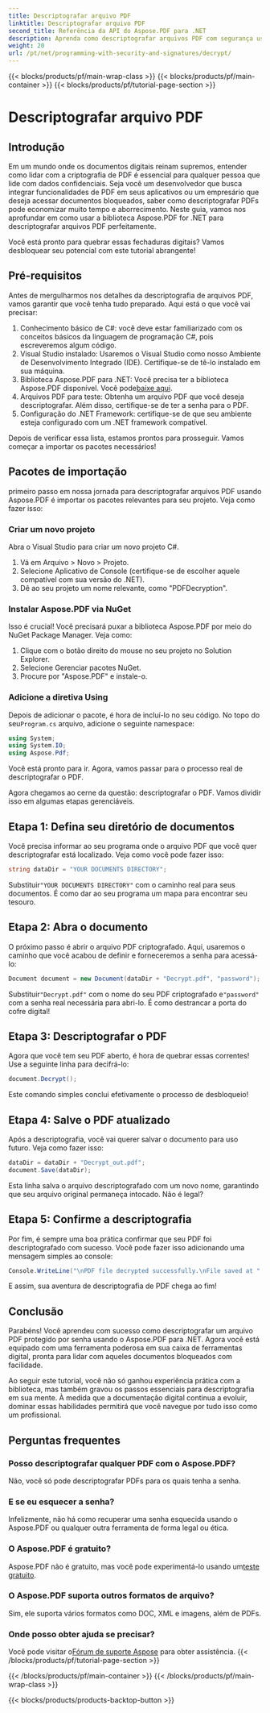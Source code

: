 ```yaml
---
title: Descriptografar arquivo PDF
linktitle: Descriptografar arquivo PDF
second_title: Referência da API do Aspose.PDF para .NET
description: Aprenda como descriptografar arquivos PDF com segurança usando o Aspose.PDF para .NET. Obtenha orientação passo a passo para aprimorar suas habilidades de gerenciamento de documentos.
weight: 20
url: /pt/net/programming-with-security-and-signatures/decrypt/
---
```


{{< blocks/products/pf/main-wrap-class >}}
{{< blocks/products/pf/main-container >}}
{{< blocks/products/pf/tutorial-page-section >}}

# Descriptografar arquivo PDF

## Introdução

Em um mundo onde os documentos digitais reinam supremos, entender como lidar com a criptografia de PDF é essencial para qualquer pessoa que lide com dados confidenciais. Seja você um desenvolvedor que busca integrar funcionalidades de PDF em seus aplicativos ou um empresário que deseja acessar documentos bloqueados, saber como descriptografar PDFs pode economizar muito tempo e aborrecimento. Neste guia, vamos nos aprofundar em como usar a biblioteca Aspose.PDF for .NET para descriptografar arquivos PDF perfeitamente. 

Você está pronto para quebrar essas fechaduras digitais? Vamos desbloquear seu potencial com este tutorial abrangente!

## Pré-requisitos

Antes de mergulharmos nos detalhes da descriptografia de arquivos PDF, vamos garantir que você tenha tudo preparado. Aqui está o que você vai precisar:

1. Conhecimento básico de C#: você deve estar familiarizado com os conceitos básicos da linguagem de programação C#, pois escreveremos algum código.
2. Visual Studio instalado: Usaremos o Visual Studio como nosso Ambiente de Desenvolvimento Integrado (IDE). Certifique-se de tê-lo instalado em sua máquina.
3.  Biblioteca Aspose.PDF para .NET: Você precisa ter a biblioteca Aspose.PDF disponível. Você pode[baixe aqui](https://releases.aspose.com/pdf/net/).
4. Arquivos PDF para teste: Obtenha um arquivo PDF que você deseja descriptografar. Além disso, certifique-se de ter a senha para o PDF. 
5. Configuração do .NET Framework: certifique-se de que seu ambiente esteja configurado com um .NET framework compatível.

Depois de verificar essa lista, estamos prontos para prosseguir. Vamos começar a importar os pacotes necessários!

## Pacotes de importação

primeiro passo em nossa jornada para descriptografar arquivos PDF usando Aspose.PDF é importar os pacotes relevantes para seu projeto. Veja como fazer isso:

### Criar um novo projeto

Abra o Visual Studio para criar um novo projeto C#.

1. Vá em Arquivo > Novo > Projeto.
2. Selecione Aplicativo de Console (certifique-se de escolher aquele compatível com sua versão do .NET).
3. Dê ao seu projeto um nome relevante, como "PDFDecryption".

### Instalar Aspose.PDF via NuGet

Isso é crucial! Você precisará puxar a biblioteca Aspose.PDF por meio do NuGet Package Manager. Veja como:

1. Clique com o botão direito do mouse no seu projeto no Solution Explorer.
2. Selecione Gerenciar pacotes NuGet.
3. Procure por "Aspose.PDF" e instale-o.

### Adicione a diretiva Using

 Depois de adicionar o pacote, é hora de incluí-lo no seu código. No topo do seu`Program.cs` arquivo, adicione o seguinte namespace:

```csharp
using System;
using System.IO;
using Aspose.Pdf;
```

Você está pronto para ir. Agora, vamos passar para o processo real de descriptografar o PDF.

Agora chegamos ao cerne da questão: descriptografar o PDF. Vamos dividir isso em algumas etapas gerenciáveis.

## Etapa 1: Defina seu diretório de documentos

Você precisa informar ao seu programa onde o arquivo PDF que você quer descriptografar está localizado. Veja como você pode fazer isso:

```csharp
string dataDir = "YOUR DOCUMENTS DIRECTORY";
```

 Substituir`"YOUR DOCUMENTS DIRECTORY"` com o caminho real para seus documentos. É como dar ao seu programa um mapa para encontrar seu tesouro.

## Etapa 2: Abra o documento

O próximo passo é abrir o arquivo PDF criptografado. Aqui, usaremos o caminho que você acabou de definir e forneceremos a senha para acessá-lo:

```csharp
Document document = new Document(dataDir + "Decrypt.pdf", "password");
```

 Substituir`"Decrypt.pdf"` com o nome do seu PDF criptografado e`"password"` com a senha real necessária para abri-lo. É como destrancar a porta do cofre digital!

## Etapa 3: Descriptografar o PDF

Agora que você tem seu PDF aberto, é hora de quebrar essas correntes! Use a seguinte linha para decifrá-lo:

```csharp
document.Decrypt();
```

Este comando simples conclui efetivamente o processo de desbloqueio!

## Etapa 4: Salve o PDF atualizado

Após a descriptografia, você vai querer salvar o documento para uso futuro. Veja como fazer isso:

```csharp
dataDir = dataDir + "Decrypt_out.pdf";
document.Save(dataDir);
```

Esta linha salva o arquivo descriptografado com um novo nome, garantindo que seu arquivo original permaneça intocado. Não é legal?

## Etapa 5: Confirme a descriptografia

Por fim, é sempre uma boa prática confirmar que seu PDF foi descriptografado com sucesso. Você pode fazer isso adicionando uma mensagem simples ao console:

```csharp
Console.WriteLine("\nPDF file decrypted successfully.\nFile saved at " + dataDir);
```

E assim, sua aventura de descriptografia de PDF chega ao fim!

## Conclusão

Parabéns! Você aprendeu com sucesso como descriptografar um arquivo PDF protegido por senha usando o Aspose.PDF para .NET. Agora você está equipado com uma ferramenta poderosa em sua caixa de ferramentas digital, pronta para lidar com aqueles documentos bloqueados com facilidade.

Ao seguir este tutorial, você não só ganhou experiência prática com a biblioteca, mas também gravou os passos essenciais para descriptografia em sua mente. À medida que a documentação digital continua a evoluir, dominar essas habilidades permitirá que você navegue por tudo isso como um profissional.

## Perguntas frequentes

### Posso descriptografar qualquer PDF com o Aspose.PDF?
Não, você só pode descriptografar PDFs para os quais tenha a senha.

### E se eu esquecer a senha?
Infelizmente, não há como recuperar uma senha esquecida usando o Aspose.PDF ou qualquer outra ferramenta de forma legal ou ética.

### O Aspose.PDF é gratuito?
 Aspose.PDF não é gratuito, mas você pode experimentá-lo usando um[teste gratuito](https://releases.aspose.com/).

### O Aspose.PDF suporta outros formatos de arquivo?
Sim, ele suporta vários formatos como DOC, XML e imagens, além de PDFs.

### Onde posso obter ajuda se precisar?
 Você pode visitar o[Fórum de suporte Aspose](https://forum.aspose.com/c/pdf/10) para obter assistência.
{{< /blocks/products/pf/tutorial-page-section >}}

{{< /blocks/products/pf/main-container >}}
{{< /blocks/products/pf/main-wrap-class >}}

{{< blocks/products/products-backtop-button >}}
